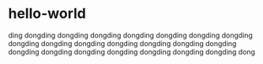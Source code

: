 # hello-world
ding dongding dongding dongding dongding dongding dongding dongding dongding dongding dongding dongding dongding dongding dongding dongding dongding dongding dongding dongding dongding dongding dong
